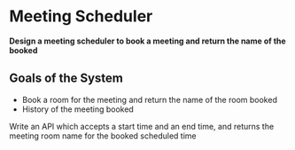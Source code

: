 # Meeting Scheduler 

**Design a meeting scheduler to book a meeting and return
the name of the booked** 

## Goals of the System 

- Book a room for the meeting and return the name of the room
booked 
- History of the meeting booked 


Write an API which accepts a start time and an end time,
and returns the meeting room name for the booked scheduled
time
